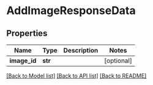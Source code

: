 # AddImageResponseData

## Properties
Name | Type | Description | Notes
------------ | ------------- | ------------- | -------------
**image_id** | **str** |  | [optional] 

[[Back to Model list]](../README.md#documentation-for-models) [[Back to API list]](../README.md#documentation-for-api-endpoints) [[Back to README]](../README.md)



